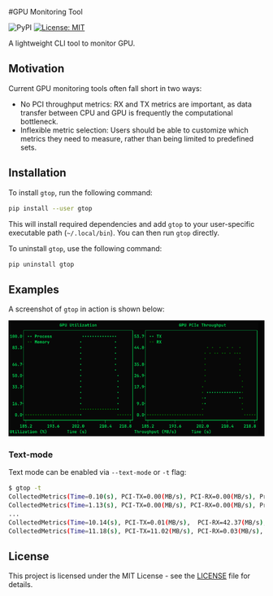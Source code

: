#GPU Monitoring Tool

![PyPI](https://img.shields.io/pypi/v/gtop?label=pypi%20package)
[![License: MIT](https://img.shields.io/badge/License-MIT-yellow.svg)](https://opensource.org/licenses/MIT)

A lightweight CLI tool to monitor GPU.

## Motivation
Current GPU monitoring tools often fall short in two ways:

* No PCI throughput metrics: RX and TX metrics are important, as data transfer between CPU and GPU is frequently the computational bottleneck.
* Inflexible metric selection: Users should be able to customize which metrics they need to measure, rather than being limited to predefined sets.

<!--
## Features
The following features are planned for this tool:

[x] Basic metrics like GPU utilization, memory usage, PCI throughput
[x] Targeting Nvidia GPUs, with potential extension to AMD GPUs
* A table of GPU processes
* User-level customization 
* Lightweight and minimal
* Multiple GPU support 
-->

## Installation
To install `gtop`, run the following command:
```bash
pip install --user gtop
```
This will install required dependencies and add `gtop` to your user-specific executable path (`~/.local/bin`). 
You can then run `gtop` directly.

To uninstall `gtop`, use the following command:
```bash
pip uninstall gtop
```

## Examples
A screenshot of `gtop` in action is shown below:

<img src="docs/images/screenshot.png" alt="demo screemshot" width="700"/>

### Text-mode
Text mode can be enabled via `--text-mode` or `-t` flag:
```bash
$ gtop -t
CollectedMetrics(Time=0.10(s), PCI-TX=0.00(MB/s), PCI-RX=0.00(MB/s), Process=0.00(%), Memory=2.31(%))
CollectedMetrics(Time=1.13(s), PCI-TX=0.00(MB/s), PCI-RX=0.00(MB/s), Process=0.00(%), Memory=2.31(%))
...
CollectedMetrics(Time=10.14(s), PCI-TX=0.01(MB/s),  PCI-RX=42.37(MB/s), Process=100.00(%), Memory=3.74(%))
CollectedMetrics(Time=11.18(s), PCI-TX=11.02(MB/s), PCI-RX=0.03(MB/s),  Process=100.00(%), Memory=3.74(%))
```

## License
This project is licensed under the MIT License - see the [LICENSE](LICENSE) file for details.
